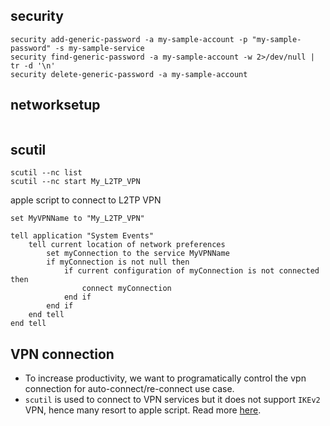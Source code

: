 
## security

```
security add-generic-password -a my-sample-account -p "my-sample-password" -s my-sample-service
security find-generic-password -a my-sample-account -w 2>/dev/null | tr -d '\n'
security delete-generic-password -a my-sample-account
```


## networksetup
```

```

## scutil
```
scutil --nc list
scutil --nc start My_L2TP_VPN
```

apple script to connect to L2TP VPN
```applescript
set MyVPNName to "My_L2TP_VPN"

tell application "System Events"
	tell current location of network preferences
		set myConnection to the service MyVPNName
		if myConnection is not null then
			if current configuration of myConnection is not connected then
				connect myConnection
			end if
		end if
	end tell
end tell
```

## VPN connection
* To increase productivity, we want to programatically control the vpn connection for auto-connect/re-connect use case.
* `scutil` is used to connect to VPN services but it does not support `IKEv2` VPN, hence many resort to apple script. Read more [here](https://blog.timac.org/2018/0719-vpnstatus/).

